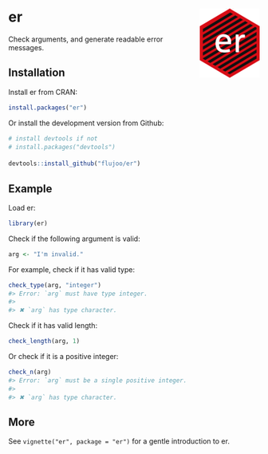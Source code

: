 
# er <img src="man/figures/logo.png" align="right" alt="logo" width="120"/>

<!-- badges: start -->
<!-- badges: end -->

Check arguments, and generate readable error messages.

## Installation

Install er from CRAN:

``` r
install.packages("er")
```

Or install the development version from Github:

``` r
# install devtools if not
# install.packages("devtools")

devtools::install_github("flujoo/er")
```

## Example

Load er:

``` r
library(er)
```

Check if the following argument is valid:

``` r
arg <- "I'm invalid."
```

For example, check if it has valid type:

``` r
check_type(arg, "integer")
#> Error: `arg` must have type integer.
#> 
#> ✖ `arg` has type character.
```

Check if it has valid length:

``` r
check_length(arg, 1)
```

Or check if it is a positive integer:

``` r
check_n(arg)
#> Error: `arg` must be a single positive integer.
#> 
#> ✖ `arg` has type character.
```

## More

See `vignette("er", package = "er")` for a gentle introduction to er.
